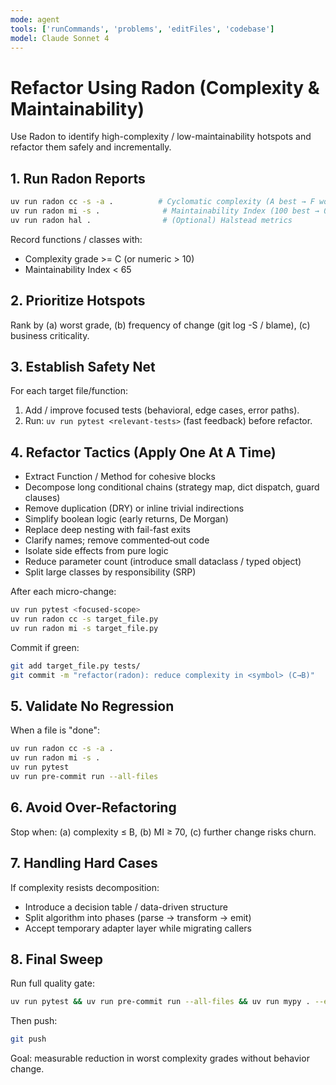 ```yaml
---
mode: agent
tools: ['runCommands', 'problems', 'editFiles', 'codebase']
model: Claude Sonnet 4
---
```

# Refactor Using Radon (Complexity & Maintainability)

Use Radon to identify high-complexity / low-maintainability hotspots and refactor them safely and incrementally.

## 1. Run Radon Reports
```bash
uv run radon cc -s -a .          # Cyclomatic complexity (A best → F worst)
uv run radon mi -s .              # Maintainability Index (100 best → 0 worst)
uv run radon hal .                # (Optional) Halstead metrics
```
Record functions / classes with:
- Complexity grade >= C (or numeric > 10)
- Maintainability Index < 65

## 2. Prioritize Hotspots
Rank by (a) worst grade, (b) frequency of change (git log -S / blame), (c) business criticality.

## 3. Establish Safety Net
For each target file/function:
1. Add / improve focused tests (behavioral, edge cases, error paths).
2. Run: `uv run pytest <relevant-tests>` (fast feedback) before refactor.

## 4. Refactor Tactics (Apply One At A Time)
- Extract Function / Method for cohesive blocks
- Decompose long conditional chains (strategy map, dict dispatch, guard clauses)
- Remove duplication (DRY) or inline trivial indirections
- Simplify boolean logic (early returns, De Morgan)
- Replace deep nesting with fail-fast exits
- Clarify names; remove commented‑out code
- Isolate side effects from pure logic
- Reduce parameter count (introduce small dataclass / typed object)
- Split large classes by responsibility (SRP)

After each micro-change:
```bash
uv run pytest <focused-scope>
uv run radon cc -s target_file.py
uv run radon mi -s target_file.py
```
Commit if green:
```bash
git add target_file.py tests/
git commit -m "refactor(radon): reduce complexity in <symbol> (C→B)"
```

## 5. Validate No Regression
When a file is "done":
```bash
uv run radon cc -s -a .
uv run radon mi -s .
uv run pytest
uv run pre-commit run --all-files
```

## 6. Avoid Over-Refactoring
Stop when: (a) complexity ≤ B, (b) MI ≥ 70, (c) further change risks churn.

## 7. Handling Hard Cases
If complexity resists decomposition:
- Introduce a decision table / data-driven structure
- Split algorithm into phases (parse → transform → emit)
- Accept temporary adapter layer while migrating callers

## 8. Final Sweep
Run full quality gate:
```bash
uv run pytest && uv run pre-commit run --all-files && uv run mypy . --exclude venv
```
Then push:
```bash
git push
```

Goal: measurable reduction in worst complexity grades without behavior change.
